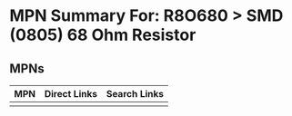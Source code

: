 



# MPN Summary For: R8O680 > SMD (0805) 68 Ohm Resistor

## MPNs
  

|MPN|Direct Links|Search Links|
| :--- | :--- | :--- |
||||
